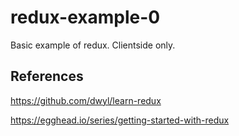 # redux-example-0

Basic example of redux. Clientside only.

## References

https://github.com/dwyl/learn-redux

https://egghead.io/series/getting-started-with-redux
